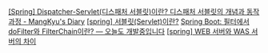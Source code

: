 [[Spring] Dispatcher-Servlet(디스패처 서블릿)이란? 디스패처 서블릿의 개념과 동작 과정 - MangKyu's Diary](https://mangkyu.tistory.com/18)
[[spring] 서블릿(Servlet)이란?](https://toki0411.tistory.com/66)
[Spring Boot: 필터에서 doFilter와 FilterChain이란? — 오늘도 개발중입니다](https://curiousjinan.tistory.com/entry/spring-filterchain-dofilter)
[[spring] WEB 서버와 WAS 서버의 차이](https://toki0411.tistory.com/36)